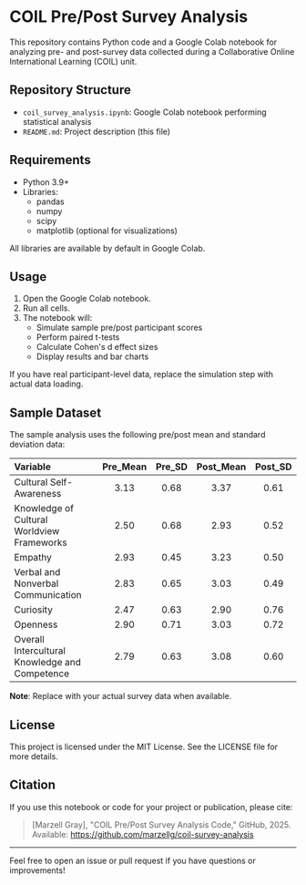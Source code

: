 # COIL Pre/Post Survey Analysis

This repository contains Python code and a Google Colab notebook for analyzing pre- and post-survey data collected during a Collaborative Online International Learning (COIL) unit.

## Repository Structure

- `coil_survey_analysis.ipynb`: Google Colab notebook performing statistical analysis
- `README.md`: Project description (this file)

## Requirements

- Python 3.9+
- Libraries:
  - pandas
  - numpy
  - scipy
  - matplotlib (optional for visualizations)

All libraries are available by default in Google Colab.

## Usage

1. Open the Google Colab notebook.
2. Run all cells.
3. The notebook will:
   - Simulate sample pre/post participant scores
   - Perform paired t-tests
   - Calculate Cohen's d effect sizes
   - Display results and bar charts

If you have real participant-level data, replace the simulation step with actual data loading.

## Sample Dataset

The sample analysis uses the following pre/post mean and standard deviation data:

| Variable | Pre_Mean | Pre_SD | Post_Mean | Post_SD |
|:---------|:--------:|:------:|:---------:|:-------:|
| Cultural Self-Awareness | 3.13 | 0.68 | 3.37 | 0.61 |
| Knowledge of Cultural Worldview Frameworks | 2.50 | 0.68 | 2.93 | 0.52 |
| Empathy | 2.93 | 0.45 | 3.23 | 0.50 |
| Verbal and Nonverbal Communication | 2.83 | 0.65 | 3.03 | 0.49 |
| Curiosity | 2.47 | 0.63 | 2.90 | 0.76 |
| Openness | 2.90 | 0.71 | 3.03 | 0.72 |
| Overall Intercultural Knowledge and Competence | 2.79 | 0.63 | 3.08 | 0.60 |

**Note**: Replace with your actual survey data when available.

## License

This project is licensed under the MIT License. See the LICENSE file for more details.

## Citation

If you use this notebook or code for your project or publication, please cite:

> [Marzell Gray], \"COIL Pre/Post Survey Analysis Code,\" GitHub, 2025. Available: https://github.com/marzellg/coil-survey-analysis

---

Feel free to open an issue or pull request if you have questions or improvements!
